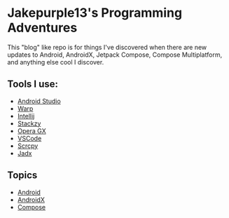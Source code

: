 # Jakepurple13's Programming Adventures

This "blog" like repo is for things I've discovered when there are new updates to Android, AndroidX, Jetpack Compose,
Compose Multiplatform, and anything else cool I discover.

## Tools I use:

- [Android Studio](https://developer.android.com/studio)
- [Warp](https://app.warp.dev/referral/2KEJ4G)
- [Intellij](https://www.jetbrains.com/idea/)
- [Stackzy](https://github.com/theapache64/stackzy/)
- [Opera GX](https://www.opera.com/gx)
- [VSCode](https://code.visualstudio.com/)
- [Scrcpy](https://github.com/Genymobile/scrcpy?tab=readme-ov-file)
- [Jadx](https://github.com/skylot/jadx)

## Topics

* [Android](Android.md)
* [AndroidX](AndroidX.md)
* [Compose](Compose.md)
